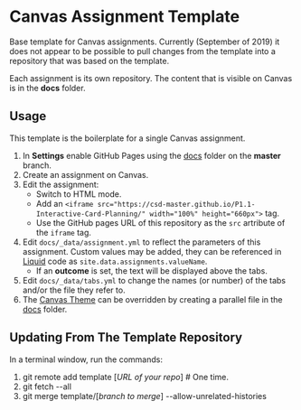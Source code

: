 # Canvas Assignment Template

Base template for Canvas assignments. Currently (September of 2019) it does not appear to be possible to pull changes from the template into a repository that was based on the template.

Each assignment is its own repository. The content that is visible on Canvas is in the **docs** folder.

## Usage

This template is the boilerplate for a single Canvas assignment.

1. In **Settings** enable GitHub Pages using the [docs](docs) folder on the **master** branch.
1. Create an assignment on Canvas.
1. Edit the assignment:
   - Switch to HTML mode.
   - Add an ```<iframe src="https://csd-master.github.io/P1.1-Interactive-Card-Planning/" width="100%" height="660px">``` tag.
   - Use the GitHub pages URL of this repository as the ```src``` artribute of the ```iframe``` tag.
1. Edit ```docs/_data/assignment.yml``` to reflect the parameters of this assignment. Custom values may be added, they can be referenced in [Liquid][] code as ```site.data.assignments.valueName```.
   - If an **outcome** is set, the text will be displayed above the tabs.
1. Edit ```docs/_data/tabs.yml``` to change the names (or number) of the tabs and/or the file they refer to.
1. The [Canvas Theme][canvas-theme] can be overridden by creating a parallel file in the [docs](docs) folder.

[canvas-theme]: <https://github.com/DouglasUrner/canvas>
[liquid]: <https://shopify.github.io/liquid/>

## Updating From The Template Repository

In a terminal window, run the commands:

1. git remote add template [_URL of your repo_] # One time.
1. git fetch --all
1. git merge template/[_branch to merge_] --allow-unrelated-histories

